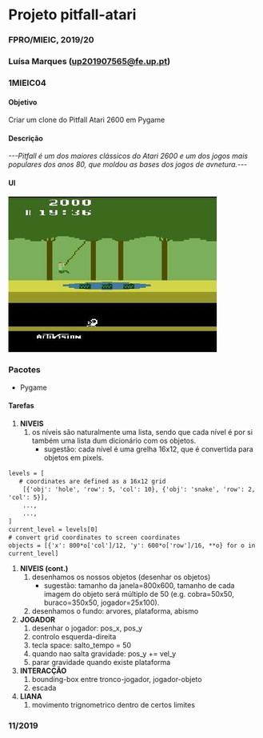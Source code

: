 # Projeto  pitfall-atari
### FPRO/MIEIC, 2019/20
### Luísa Marques (up201907565@fe.up.pt)
### 1MIEIC04

#### Objetivo

Criar um clone do Pitfall Atari 2600 em Pygame

#### Descrição

*---Pitfall é um dos maiores clássicos do Atari 2600  e um dos jogos mais populares dos anos 80, que moldou as bases dos jogos de avnetura.---*

#### UI

![UI](pitfall.jpg)

### Pacotes

- Pygame

#### Tarefas

1. **NIVEIS**
   1. os níveis são naturalmente uma lista, sendo que cada nível é por si também uma lista dum dicionário com os objetos.
      * sugestão: cada nível é uma grelha 16x12, que é convertida para objetos em pixels.
```
levels = [
   # coordinates are defined as a 16x12 grid
    [{'obj': 'hole', 'row': 5, 'col': 10}, {'obj': 'snake', 'row': 2, 'col': 5}],
    ...,
    ...,
]
current_level = levels[0]
# convert grid coordinates to screen coordinates
objects = [{'x': 800*o['col']/12, 'y': 600*o['row']/16, **o} for o in current_level]
```
1. **NIVEIS (cont.)**
   1. desenhamos os nossos objetos (desenhar os objetos)
      * sugestão: tamanho da janela=800x600, tamanho de cada imagem do objeto será múltiplo de 50 (e.g. cobra=50x50, buraco=350x50, jogador=25x100).
   1. desenhamos o fundo: arvores, plataforma, abismo
1. **JOGADOR**
   1. desenhar o jogador: pos_x, pos_y
   1. controlo esquerda-direita
   1. tecla space: salto_tempo = 50
   1. quando nao salta gravidade: pos_y += vel_y
   1. parar gravidade quando existe plataforma
1. **INTERACÇÃO**
   1. bounding-box entre tronco-jogador, jogador-objeto
   1. escada
1. **LIANA**
   1. movimento trignometrico dentro de certos limites

### 11/2019
